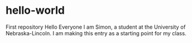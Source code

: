 # hello-world
First repository
Hello Everyone
I am Simon, a student at the University of Nebraska-Lincoln.
I am making this entry as a starting point for my class.
